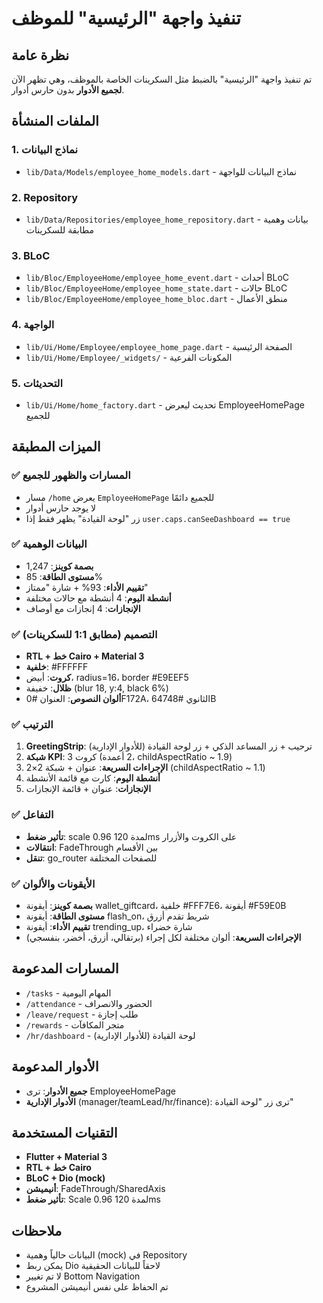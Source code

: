 # تنفيذ واجهة "الرئيسية" للموظف

## نظرة عامة
تم تنفيذ واجهة "الرئيسية" بالضبط مثل السكرينات الخاصة بالموظف، وهي تظهر الآن **لجميع الأدوار** بدون حارس أدوار.

## الملفات المنشأة

### 1. نماذج البيانات
- `lib/Data/Models/employee_home_models.dart` - نماذج البيانات للواجهة

### 2. Repository
- `lib/Data/Repositories/employee_home_repository.dart` - بيانات وهمية مطابقة للسكرينات

### 3. BLoC
- `lib/Bloc/EmployeeHome/employee_home_event.dart` - أحداث BLoC
- `lib/Bloc/EmployeeHome/employee_home_state.dart` - حالات BLoC
- `lib/Bloc/EmployeeHome/employee_home_bloc.dart` - منطق الأعمال

### 4. الواجهة
- `lib/Ui/Home/Employee/employee_home_page.dart` - الصفحة الرئيسية
- `lib/Ui/Home/Employee/_widgets/` - المكونات الفرعية

### 5. التحديثات
- `lib/Ui/Home/home_factory.dart` - تحديث ليعرض EmployeeHomePage للجميع

## الميزات المطبقة

### ✅ المسارات والظهور للجميع
- مسار `/home` يعرض `EmployeeHomePage` للجميع دائمًا
- لا يوجد حارس أدوار
- زر "لوحة القيادة" يظهر فقط إذا `user.caps.canSeeDashboard == true`

### ✅ البيانات الوهمية
- **بصمة كوينز**: 1,247
- **مستوى الطاقة**: 85%
- **تقييم الأداء**: 93% + شارة "ممتاز"
- **أنشطة اليوم**: 4 أنشطة مع حالات مختلفة
- **الإنجازات**: 4 إنجازات مع أوصاف

### ✅ التصميم (مطابق 1:1 للسكرينات)
- **RTL + خط Cairo + Material 3**
- **خلفية**: #FFFFFF
- **كروت**: أبيض، radius=16، border #E9EEF5
- **ظلال**: خفيفة (blur 18, y:4, black 6%)
- **ألوان النصوص**: العنوان #0F172A، الثانوي #64748B

### ✅ الترتيب
1. **GreetingStrip**: ترحيب + زر المساعد الذكي + زر لوحة القيادة (للأدوار الإدارية)
2. **شبكة KPI**: 3 كروت (2 أعمدة، childAspectRatio ~ 1.9)
3. **الإجراءات السريعة**: عنوان + شبكة 2×2 (childAspectRatio ~ 1.1)
4. **أنشطة اليوم**: كارت مع قائمة الأنشطة
5. **الإنجازات**: عنوان + قائمة الإنجازات

### ✅ التفاعل
- **تأثير ضغط**: scale 0.96 لمدة 120ms على الكروت والأزرار
- **انتقالات**: FadeThrough بين الأقسام
- **تنقل**: go_router للصفحات المختلفة

### ✅ الأيقونات والألوان
- **بصمة كوينز**: أيقونة wallet_giftcard، خلفية #FFF7E6، أيقونة #F59E0B
- **مستوى الطاقة**: أيقونة flash_on، شريط تقدم أزرق
- **تقييم الأداء**: أيقونة trending_up، شارة خضراء
- **الإجراءات السريعة**: ألوان مختلفة لكل إجراء (برتقالي، أزرق، أخضر، بنفسجي)

## المسارات المدعومة
- `/tasks` - المهام اليومية
- `/attendance` - الحضور والانصراف
- `/leave/request` - طلب إجازة
- `/rewards` - متجر المكافآت
- `/hr/dashboard` - لوحة القيادة (للأدوار الإدارية)

## الأدوار المدعومة
- **جميع الأدوار**: ترى EmployeeHomePage
- **الأدوار الإدارية** (manager/teamLead/hr/finance): ترى زر "لوحة القيادة"

## التقنيات المستخدمة
- **Flutter + Material 3**
- **RTL + خط Cairo**
- **BLoC + Dio (mock)**
- **أنيميشن**: FadeThrough/SharedAxis
- **تأثير ضغط**: Scale 0.96 لمدة 120ms

## ملاحظات
- البيانات حالياً وهمية (mock) في Repository
- يمكن ربط Dio لاحقاً للبيانات الحقيقية
- لا تم تغيير Bottom Navigation
- تم الحفاظ على نفس أنيميشن المشروع
